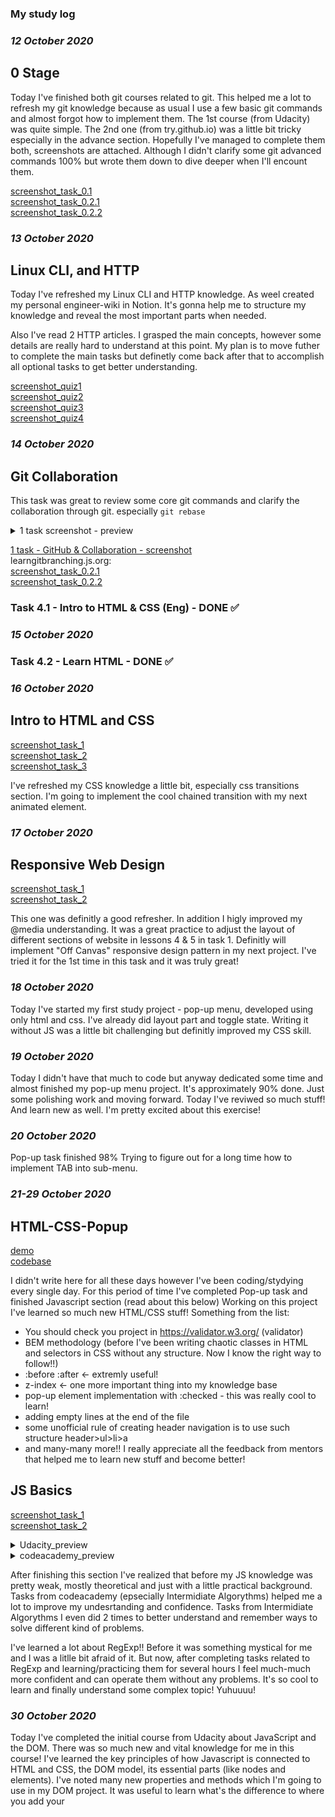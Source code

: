 ### My study log

### *12 October 2020*
## 0 Stage 
Today I've finished both git courses related to git. 
This helped me a lot to refresh my git knowledge because as usual I use a few basic git commands
and almost forgot how to implement them.
The 1st course (from Udacity) was quite simple. 
The 2nd one (from try.github.io) was a little bit tricky especially in the advance section.
Hopefully I've managed to complete them both, screenshots are attached. 
Although I didn't clarify some git advanced commands 100% but wrote them down to dive deeper when I'll encount them. 

[screenshot_task_0.1](./task_git_screenshots/scr0_1.png)\
[screenshot_task_0.2.1](./task_git_screenshots/scr0_2.png)\
[screenshot_task_0.2.2](./task_git_screenshots/scr0_2_2.png)


### *13 October 2020*
## Linux CLI, and HTTP

Today I've refreshed my Linux CLI and HTTP knowledge. 
As weel created my personal engineer-wiki in Notion. 
It's gonna help me to structure my knowledge and reveal the most important parts when needed. 

Also I've read 2 HTTP articles. I grasped the main concepts, however some details are really hard to understand at this point. 
My plan is to move futher to complete the main tasks but definetly come back after that to accomplish all optional tasks to get better understanding. 


[screenshot_quiz1](./task_linux_cli/scr_quiz1.png)\
[screenshot_quiz2](./task_linux_cli/scr_quiz2.png)\
[screenshot_quiz3](./task_linux_cli/scr_quiz3.png)\
[screenshot_quiz4](./task_linux_cli/scr_quiz4.png)


### *14 October 2020*
## Git Collaboration

This task was great to review some core git commands and clarify the collaboration through git. 
especially `git rebase` 

<details>
  <summary>1 task screenshot - preview</summary>
  
  ![1 task - GitHub & Collaboration - screenshot](./task_git_collaboration/screenshot_preview.png)
  
</details>

[1 task - GitHub & Collaboration - screenshot](./task_git_collaboration/screenshot.png)\
learngitbranching.js.org:\
[screenshot_task_0.2.1](./task_git_screenshots/scr0_2.png)\
[screenshot_task_0.2.2](./task_git_screenshots/scr0_2_2.png)

### Task 4.1 - Intro to HTML & CSS (Eng) - DONE ✅ 

### *15 October 2020*
### Task 4.2 - Learn HTML - DONE ✅

### *16 October 2020*
## Intro to HTML and CSS

[screenshot_task_1](./task_html_css_intro/scr_task_1.png)\
[screenshot_task_2](./task_html_css_intro/scr_task_2.png)\
[screenshot_task_3](./task_html_css_intro/scr_task_3.png)

I've refreshed my CSS knowledge a little bit, especially css transitions section. 
I'm going to implement the cool chained transition with my next animated element. 

### *17 October 2020*
## Responsive Web Design

[screenshot_task_1](./task_responsive_web_design/screenshot_task_1.png)\
[screenshot_task_2](./task_responsive_web_design/screenshot_task_2.png)

This one was definitly a good refresher. 
In addition I higly improved my @media understanding.
It was a great practice to adjust the layout of different sections of website in lessons 4 & 5 in task 1. 
Definitly will implement "Off Canvas" responsive design pattern in my next project. 
I've tried it for the 1st time in this task and it was truly great! 

### *18 October 2020*

Today I've started my first study project - pop-up menu, developed using only html and css. 
I've already did layout part and toggle state. 
Writing it without JS was a little bit challenging but definitly improved my CSS skill. 

### *19 October 2020* 

Today I didn't have that much to code but anyway dedicated some time and almost finished my pop-up menu project.
It's approximately 90% done. 
Just some polishing work and moving forward. 
Today I've reviwed so much stuff! 
And learn new as well. 
I'm pretty excited about this exercise!

### *20 October 2020*

Pop-up task finished 98%
Trying to figure out for a long time how to implement TAB into sub-menu.

### *21-29 October 2020*

## HTML-CSS-Popup 
[demo](https://krylenger.github.io/kottans-html-css-popup/)\
[codebase](https://github.com/krylenger/kottans-html-css-popup)

I didn't write here for all these days however I've been coding/stydying every single day. 
For this period of time I've completed Pop-up task and finished Javascript section (read about this below) 
Working on this project I've learned so much new HTML/CSS stuff! 
Something from the list: 
- You should check you project in https://validator.w3.org/ (validator)
- BEM methodology (before I've been writing chaotic classes in HTML and selectors in CSS without any structure. Now I know the right way to follow!!)
- :before :after <- extremly useful!
- z-index <- one more important thing into my knowledge base 
- pop-up element implementation with :checked - this was really cool to learn!
- adding empty lines at the end of the file
- some unofficial rule of creating header navigation is to use such structure header>ul>li>a
- and many-many more!! 
I really appreciate all the feedback from mentors that helped me to learn new stuff and become better!


## JS Basics

[screenshot_task_1](./task_js_basics/screenshot_1.png)\
[screenshot_task_2](./task_js_basics/screenshot_2.png)

<details>
  <summary>Udacity_preview</summary>
  
  ![1 task - GitHub & Collaboration - screenshot](./task_js_basics/screenshot_1_preview.png)
  
</details>

<details>
  <summary>codeacademy_preview</summary>
  
  ![1 task - GitHub & Collaboration - screenshot](/task_js_basics/screenshot_2_preview.png)
  
</details>

After finishing this section I've realized that before my JS knowledge was pretty weak, mostly theoretical and just with a little practical background.
Tasks from codeacademy (epsecially Intermidiate Algorythms) helped me a lot to improve my undesrtanding and confidence. 
Tasks from Intermidiate Algorythms I even did 2 times to better understand and remember ways to solve different kind of problems. 

I've learned a lot about RegExp!! Before it was something mystical for me and I was a litlle bit afraid of it.
But now, after completing tasks related to RegExp and learning/practicing them for several hours I feel much-much more confident and can operate them without any problems.
It's so cool to learn and finally understand some complex topic! Yuhuuuu!


### *30 October 2020*

Today I've completed the initial course from Udacity about JavaScript and the DOM.
There was so much new and vital knowledge for me in this course!
I've learned the key principles of how Javascript is connected to HTML and CSS, the DOM model, its essential parts (like nodes and elements).
I've noted many new properties and methods which I'm going to use in my DOM project.
It was useful to learn what's the difference to where you add your <script> element: to the top or to the bottom of the HTML document,
And certainly very interested and important section about perfomance and how is JS engine and Browser works behind the scene. 


### *31 October 2020*

Today I've done the 2nd part of Intermidiate Algorhytms! This time it was much easier for me. 
After finishing the first part I've get a solid understanding and practice of how to work with arrays/strings/objects 
and which methods are better in the given task. 
This tasks were pretty cool I even get some kind of nostalgy feeling when I've been preparing to Math 
olympiad in school because some of the tasks were related to Math.
Also I've practiced recursion - and that's really great and makes your brain work!

Finally at the end of the day I've started my 2nd project - interacting with DOM elements, navigation without 
reloading the page.
I have a cool idea and will do my best to implement it! So excited) Yuuhuuu!


### *1 November 2020*

Today I've almost finished DOM project. 
I did all the layout, styling, created the database, added assets (images) to the project folder and resized them.
Also I've already implemented interaction with DOM elements without page reloading. (it's the main task)
Just to need to improve several aspects and I'm ready to submit my project!
 

 ### *2-5 November 2020*
 
 ## DOM

 <details>
  <summary>DOM_preview</summary>
  
  ![DOM - screenshot](/task_js_dom/screenshot_dom_preview.png)
  
</details>

<details>
  <summary>JS_preview</summary>
  
  ![JS - screenshot](/task_js_dom/screenshot_js_preview.png)
  
</details>

[demo](https://krylenger.github.io/kottans_task_js_dom/)\
[codebase](https://github.com/krylenger/kottans_task_js_dom)

This DOM project was extremly helpful, it let me practice my skills that I gained earlier (such as layout, responsive desing, etc) and as well as practice new knowledge related to DOM topic (event listeners, modifying DOM tree and its content, perfomance issues, etc.)

I would like appreciate the review from mentors once more because they've pointed out to weak parts of my code and helped me understand what's the best approach in particular situation. 

For example that big functions that do a lot of work much better to separate into smaller ones to increase the readability of my code and to make it easy to test in the future.

Also what was interesting - it's a good approauch to use `initApp` function and place there all event listeners and different 'load' functions. Then you can pass this function to document.addEventListener('DOMContentLoaded', initApp).


### *7 November 2020*

Completed all theoretical part of OOP course from Udacity.

### *8 November 2020*

## pre-OOP 'a Tiny JS World'
Completed pre-OOP project: 'Building a Tiny JS World'.
This task was pretty easy however I learned that I can use pre tag to display the text exactly as written in the HTML source code.


### *9 - 17 November 2020*

## Object Oriented JS

The same situation: even though I didn't commit in here for a week, I've tried to study every day.
For this period of time I've completed 2 sections: #9 (Object oriented JS)  and #10 (OOP exercise) and almost completed #12 (Memory pair game).
Please find my reflections on these tasks below.

 <details>
  <summary>OOP_preview</summary>
  
  ![OOP - screenshot](/task_js_oop/screenshot_oop_udacity.png)
  
</details>

 <details>
  <summary>codewars_preview</summary>
  
  ![codewars - screenshot](/task_js_oop/screenshot_codewars.png)
  
</details>

The exercises from codewars were pretty simple at this stage and I'll definitly come back to them later to practice more my JS skills.
The OOP course from Udacity gave the general understanding of OOP im JS but I did some extra research to expand and structure my knowledge.

### Frogger game

[Demo](https://krylenger.github.io/frontend-nanodegree-arcade-game/) |
[Code base](https://github.com/krylenger/frontend-nanodegree-arcade-game/tree/frogger)

At first I was pretty stuck but later on after researching some information I've found the approach to write this game with prototypes. 
Finally I got the taste for it and added some extra stuff to my game (stars, hearts and score/lives).


## OOP Exercise 

This task was extremly usefull in terms of understanding the key principles of OOP.
After that I watched the video from Optinal section regarding the advantage of Composition over Inheritance, I've decided to accept the challenge and use the composition pattern.
At first, my code wasn't that great but with the mentor's help I refractored it several times and recieved pretty nice and well structered code that follows the OOP principles (such as DRY, SOLID etc).


[a-tiny-JS-world post_OOP](https://github.com/kottans/frontend-2021-homeworks/pull/106)


### *18 - 24 November 2020*

## Memory Pair Game

[Demo](https://krylenger.github.io/memory-pair-game/) |
[Code base](https://github.com/krylenger/memory-pair-game/tree/sound_version)

This was an extremly interesting and useful task! 
There are more than a dozen of new topics that I've learned creating this game and which I'm going to use in future:
-how to shuffle array using sort() and random number
-how to create nice flip animation
-that it's better to move literals which are appearing at least two time in the code into constants
-how to store information inside data attributes of element
-how to use closest selector
-practiced more in refractoring code
- and many many more!

And I was incredibly impressed when my work was published to kottans radio.. 
Another time want to thank for the feedbacks, it really helps me to grow! 


### *25 - 26 November 2020*

## Offline Web Applications

 <details>
  <summary>Offline Web Applications</summary>
  
  ![Offline Web Applications - screenshot](/task_offline_web_app/screenshot.png)
  
</details>

This task was quiet challenging for me. It was pretty simple to grasp the main concept and idea of SW but not that easy to accomplish practical tasks from Udacity course. 
Anyway I got the basics of SW and definitely will expand more on this topic after completing Friends App.



## Friends App

[Demo](https://krylenger.github.io/kottans-friends/) |
[Code base](https://github.com/krylenger/kottans-friends)

The last project has helped me to learn and understand the async JS, get the main idea and how to work with it. 
Also pretty useful was combining multiple filters and sorts to render only required data. 
This seems really very close to real projects! 


Wow! What a trip! 
The last project is done and it's time to celebrate!
Celebrate the finishing Stage 0 and New Year as well!!)) 
